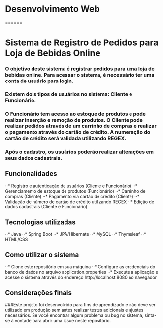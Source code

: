 # Desenvolvimento Web
======

# Sistema de Registro de Pedidos para Loja de Bebidas Online

### O objetivo deste sistema é registrar pedidos para uma loja de bebidas online. Para acessar o sistema, é necessário ter uma conta de usuário para login.

### Existem dois tipos de usuários no sistema: Cliente e Funcionário.

### O Funcionário tem acesso ao estoque de produtos e pode realizar inserção e remoção de produtos. O Cliente pode realizar pedidos através de um carrinho de compras e realizar o pagamento através do cartão de crédito. A numeração do cartão de crédito será validada utilizando REGEX.

### Após o cadastro, os usuários poderão realizar alterações em seus dados cadastrais.

## Funcionalidades
⋅⋅* Registro e autenticação de usuários (Cliente e Funcionário)
⋅⋅* Gerenciamento de estoque de produtos (Funcionário)
⋅⋅* Carrinho de compras (Cliente)
⋅⋅* Pagamento via cartão de crédito (Cliente)
⋅⋅* Validação de número de cartão de crédito utilizando REGEX
⋅⋅* Edição de dados cadastrais (Cliente e Funcionário)

## Tecnologias utilizadas

⋅⋅* Java
⋅⋅* Spring Boot
⋅⋅* JPA/Hibernate
⋅⋅* MySQL
⋅⋅* Thymeleaf
⋅⋅* HTML/CSS

## Como utilizar o sistema
⋅⋅* Clone este repositório em sua máquina
⋅⋅* Configure as credenciais do banco de dados no arquivo application.properties
⋅⋅* Execute a aplicação e acesse o sistema através do endereço http://localhost:8080 no navegador

## Considerações finais
###Este projeto foi desenvolvido para fins de aprendizado e não deve ser utilizado em produção sem antes realizar testes adicionais e ajustes necessários. Se você encontrar algum problema ou bug no sistema, sinta-se à vontade para abrir uma issue neste repositório.



